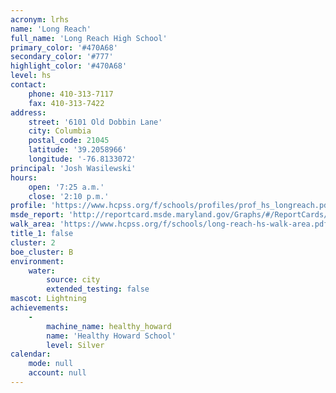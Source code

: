 ```yaml
---
acronym: lrhs
name: 'Long Reach'
full_name: 'Long Reach High School'
primary_color: '#470A68'
secondary_color: '#777'
highlight_color: '#470A68'
level: hs
contact:
    phone: 410-313-7117
    fax: 410-313-7422
address:
    street: '6101 Old Dobbin Lane'
    city: Columbia
    postal_code: 21045
    latitude: '39.2058966'
    longitude: '-76.8133072'
principal: 'Josh Wasilewski'
hours:
    open: '7:25 a.m.'
    close: '2:10 p.m.'
profile: 'https://www.hcpss.org/f/schools/profiles/prof_hs_longreach.pdf'
msde_report: 'http://reportcard.msde.maryland.gov/Graphs/#/ReportCards/ReportCardSchool/1//1/13/0623/'
walk_area: 'https://www.hcpss.org/f/schools/long-reach-hs-walk-area.pdf'
title_1: false
cluster: 2
boe_cluster: B
environment:
    water:
        source: city
        extended_testing: false
mascot: Lightning
achievements:
    -
        machine_name: healthy_howard
        name: 'Healthy Howard School'
        level: Silver
calendar:
    mode: null
    account: null
---
```

